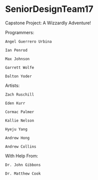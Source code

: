 # SeniorDesignTeam17

Capstone Project: A Wizzardly Adventure!

Programmers:

    Angel Guerrero Urbina
  
    Ian Penrod
  
    Max Johnson
  
    Garrett Wolfe
  
    Dalton Yoder
  
Artists:

    Zach Ruschill
  
    Eden Kurr
  
    Cormac Palmer
  
    Kallie Nelson
  
    Hyeju Yang
  
    Andrew Hong
  
    Andrew Collins
  
With Help From:

    Dr. John Gibbons
  
    Dr. Matthew Cook
